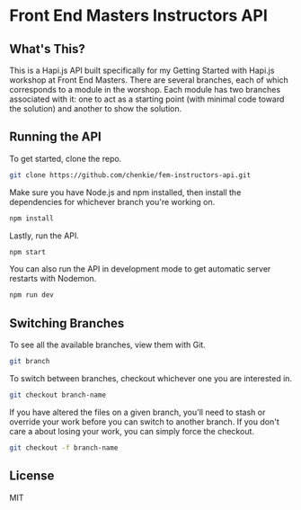 # Front End Masters Instructors API

## What's This?

This is a Hapi.js API built specifically for my Getting Started with Hapi.js workshop at Front End Masters. There are several branches, each of which corresponds to a module in the worshop. Each module has two branches associated with it: one to act as a starting point (with minimal code toward the solution) and another to show the solution.

## Running the API

To get started, clone the repo.

```bash
git clone https://github.com/chenkie/fem-instructors-api.git
```

Make sure you have Node.js and npm installed, then install the dependencies for whichever branch you're working on.

```bash
npm install
```

Lastly, run the API.

```bash
npm start
```

You can also run the API in development mode to get automatic server restarts with Nodemon.

```bash
npm run dev
```

## Switching Branches

To see all the available branches, view them with Git.

```bash
git branch
```

To switch between branches, checkout whichever one you are interested in.

```bash
git checkout branch-name
```

If you have altered the files on a given branch, you'll need to stash or override your work before you can switch to another branch. If you don't care a about losing your work, you can simply force the checkout.

```bash
git checkout -f branch-name
```

## License

MIT
